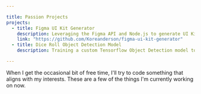 ```yaml
---

title: Passion Projects
projects:
  - title: Figma UI Kit Generator
    description: Leveraging the Figma API and Node.js to generate UI Kit markup from a Figma template.
    link: "https://github.com/Koreanderson/figma-ui-kit-generator"
  - title: Dice Roll Object Detection Model
    description: Training a custom Tensorflow Object Detection model to recognize tabletop game dice roll values.

---
```


When I get the occasional bit of free time, I'll try to code something that aligns with my interests. These are a few of the things I'm currently working on now.
